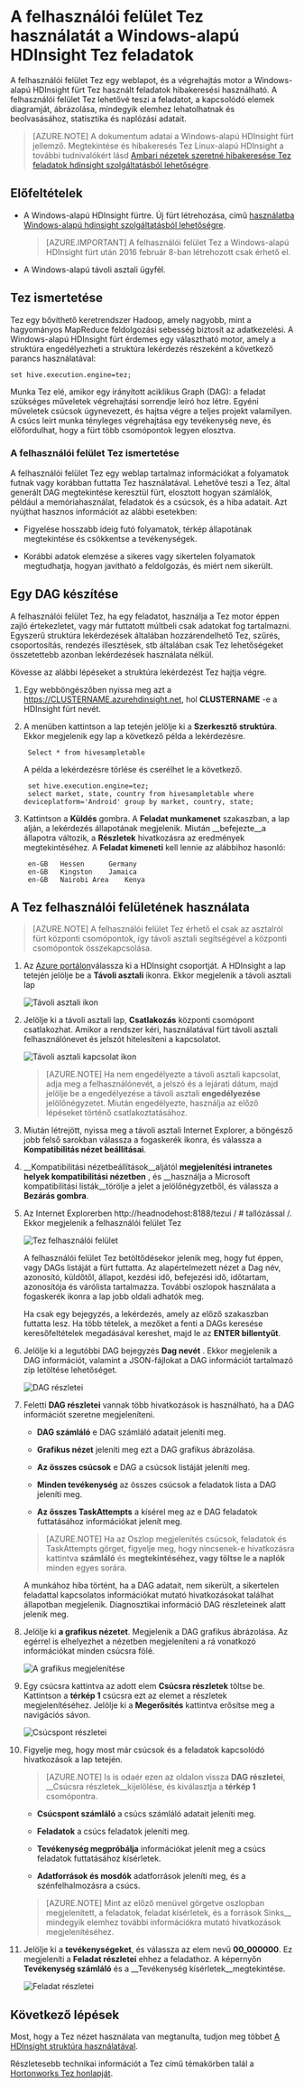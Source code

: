 <properties
pageTitle="Tez felhasználói felület használata a Windows-alapú HDInsight |} Azure"
description="Megtudhatja, hogy miként használatát a felhasználói felület Tez Tez feladatok a Windows-alapú HDInsight hdinsight szolgáltatásból lehetőségre."
services="hdinsight"
documentationCenter=""
authors="Blackmist"
manager="jhubbard"
editor="cgronlun"/>

<tags
ms.service="hdinsight"
ms.devlang="na"
ms.topic="article"
ms.tgt_pltfrm="na"
ms.workload="big-data"
ms.date="10/04/2016"
ms.author="larryfr"/>

# <a name="use-the-tez-ui-to-debug-tez-jobs-on-windows-based-hdinsight"></a>A felhasználói felület Tez használatát a Windows-alapú HDInsight Tez feladatok

A felhasználói felület Tez egy weblapot, és a végrehajtás motor a Windows-alapú HDInsight fürt Tez használt feladatok hibakeresési használható. A felhasználói felület Tez lehetővé teszi a feladatot, a kapcsolódó elemek diagramját, ábrázolása, mindegyik elemhez lehatolhatnak és beolvasásához, statisztika és naplózási adatait.

> [AZURE.NOTE] A dokumentum adatai a Windows-alapú HDInsight fürt jellemző. Megtekintése és hibakeresés Tez Linux-alapú HDInsight a további tudnivalókért lásd [Ambari nézetek szeretné hibakeresése Tez feladatok hdinsight szolgáltatásból lehetőségre](hdinsight-debug-ambari-tez-view.md).

## <a name="prerequisites"></a>Előfeltételek

* A Windows-alapú HDInsight fürtre. Új fürt létrehozása, című [használatba Windows-alapú hdinsight szolgáltatásból lehetőségre](hdinsight-hadoop-tutorial-get-started-windows.md).

    > [AZURE.IMPORTANT] A felhasználói felület Tez a Windows-alapú HDInsight fürt után 2016 február 8-ban létrehozott csak érhető el.

* A Windows-alapú távoli asztali ügyfél.

## <a name="understanding-tez"></a>Tez ismertetése

Tez egy bővíthető keretrendszer Hadoop, amely nagyobb, mint a hagyományos MapReduce feldolgozási sebesség biztosít az adatkezelési. A Windows-alapú HDInsight fürt érdemes egy választható motor, amely a struktúra engedélyezheti a struktúra lekérdezés részeként a következő parancs használatával:

    set hive.execution.engine=tez;

Munka Tez elé, amikor egy irányított aciklikus Graph (DAG): a feladat szükséges műveletek végrehajtási sorrendje leíró hoz létre. Egyéni műveletek csúcsok úgynevezett, és hajtsa végre a teljes projekt valamilyen. A csúcs leírt munka tényleges végrehajtása egy tevékenység neve, és előfordulhat, hogy a fürt több csomópontok legyen elosztva.

### <a name="understanding-the-tez-ui"></a>A felhasználói felület Tez ismertetése

A felhasználói felület Tez egy weblap tartalmaz információkat a folyamatok futnak vagy korábban futtatta Tez használatával. Lehetővé teszi a Tez, által generált DAG megtekintése keresztül fürt, elosztott hogyan számlálók, például a memóriahasználat, feladatok és a csúcsok, és a hiba adatait. Azt nyújthat hasznos információt az alábbi esetekben:

* Figyelése hosszabb ideig futó folyamatok, térkép állapotának megtekintése és csökkentse a tevékenységek.

* Korábbi adatok elemzése a sikeres vagy sikertelen folyamatok megtudhatja, hogyan javítható a feldolgozás, és miért nem sikerült.

## <a name="generate-a-dag"></a>Egy DAG készítése

A felhasználói felület Tez, ha egy feladatot, használja a Tez motor éppen zajló értekezletet, vagy már futtatott múltbeli csak adatokat fog tartalmazni. Egyszerű struktúra lekérdezések általában hozzárendelhető Tez, szűrés, csoportosítás, rendezés illesztések, stb általában csak Tez lehetőségeket összetettebb azonban lekérdezések használata nélkül.

Kövesse az alábbi lépéseket a struktúra lekérdezést Tez hajtja végre.

1. Egy webböngészőben nyissa meg azt a https://CLUSTERNAME.azurehdinsight.net, hol __CLUSTERNAME__ -e a HDInsight fürt nevét.

2. A menüben kattintson a lap tetején jelölje ki a __Szerkesztő struktúra__. Ekkor megjelenik egy lap a következő példa a lekérdezésre.

        Select * from hivesampletable

    A példa a lekérdezésre törlése és cserélhet le a következő.

        set hive.execution.engine=tez;
        select market, state, country from hivesampletable where deviceplatform='Android' group by market, country, state;

3. Kattintson a __Küldés__ gombra. A __Feladat munkamenet__ szakaszban, a lap alján, a lekérdezés állapotának megjelenik. Miután __befejezte__a állapotra változik, a __Részletek__ hivatkozásra az eredmények megtekintéséhez. A __Feladat kimeneti__ kell lennie az alábbihoz hasonló:
        
        en-GB   Hessen      Germany
        en-GB   Kingston    Jamaica
        en-GB   Nairobi Area    Kenya

## <a name="use-the-tez-ui"></a>A Tez felhasználói felületének használata

> [AZURE.NOTE] A felhasználói felület Tez érhető el csak az asztalról fürt központi csomópontok, így távoli asztali segítségével a központi csomópontok összekapcsolása.

1. Az [Azure portálon](https://portal.azure.com)válassza ki a HDInsight csoportját. A HDInsight a lap tetején jelölje be a __Távoli asztali__ ikonra. Ekkor megjelenik a távoli asztali lap

    ![Távoli asztali ikon](./media/hdinsight-debug-tez-ui/remotedesktopicon.png)

2. Jelölje ki a távoli asztali lap, __Csatlakozás__ központi csomópont csatlakozhat. Amikor a rendszer kéri, használatával fürt távoli asztali felhasználónevet és jelszót hitelesíteni a kapcsolatot.

    ![Távoli asztali kapcsolat ikon](./media/hdinsight-debug-tez-ui/remotedesktopconnect.png)

    > [AZURE.NOTE] Ha nem engedélyezte a távoli asztali kapcsolat, adja meg a felhasználónevét, a jelszó és a lejárati dátum, majd jelölje be a engedélyezése a távoli asztali __engedélyezése__ jelölőnégyzetet. Miután engedélyezte, használja az előző lépéseket történő csatlakoztatásához.

3. Miután létrejött, nyissa meg a távoli asztali Internet Explorer, a böngésző jobb felső sarokban válassza a fogaskerék ikonra, és válassza a __Kompatibilitás nézet beállításai__.

4. __Kompatibilitási nézetbeállítások__aljától __megjelenítési intranetes helyek kompatibilitási nézetben__ , és __használja a Microsoft kompatibilitási listák__törölje a jelet a jelölőnégyzetből, és válassza a __Bezárás gombra__.

5. Az Internet Explorerben http://headnodehost:8188/tezui / # tallózással /. Ekkor megjelenik a felhasználói felület Tez

    ![Tez felhasználói felület](./media/hdinsight-debug-tez-ui/tezui.png)

    A felhasználói felület Tez betöltődésekor jelenik meg, hogy fut éppen, vagy DAGs listáját a fürt futtatta. Az alapértelmezett nézet a Dag név, azonosító, küldőtől, állapot, kezdési idő, befejezési idő, időtartam, azonosítója és várólista tartalmazza. További oszlopok használata a fogaskerék ikonra a lap jobb oldali adhatók meg.

    Ha csak egy bejegyzés, a lekérdezés, amely az előző szakaszban futtatta lesz. Ha több tételek, a mezőket a fenti a DAGs keresése keresőfeltételek megadásával kereshet, majd le az __ENTER billentyűt__.

4. Jelölje ki a legutóbbi DAG bejegyzés __Dag nevét__ . Ekkor megjelenik a DAG információt, valamint a JSON-fájlokat a DAG információt tartalmazó zip letöltése lehetőséget.

    ![DAG részletei](./media/hdinsight-debug-tez-ui/dagdetails.png)

5. Feletti __DAG részletei__ vannak több hivatkozások is használható, ha a DAG információt szeretne megjeleníteni.

    * __DAG számláló__ e DAG számláló adatait jeleníti meg.
    
    * __Grafikus nézet__ jeleníti meg ezt a DAG grafikus ábrázolása.
    
    * __Az összes csúcsok__ e DAG a csúcsok listáját jeleníti meg.
    
    * __Minden tevékenység__ az összes csúcsok a feladatok lista a DAG jeleníti meg.
    
    * __Az összes TaskAttempts__ a kísérel meg az e DAG feladatok futtatásához információkat jelenít meg.
    
    > [AZURE.NOTE] Ha az Oszlop megjelenítés csúcsok, feladatok és TaskAttempts görget, figyelje meg, hogy nincsenek-e hivatkozásra kattintva __számláló__ és __megtekintéséhez, vagy töltse le a naplók__ minden egyes sorára.

    A munkához hiba történt, ha a DAG adatait, nem sikerült, a sikertelen feladattal kapcsolatos információkat mutató hivatkozásokat találhat állapotban megjelenik. Diagnosztikai információ DAG részleteinek alatt jelenik meg.

7. Jelölje ki __a grafikus nézetet__. Megjelenik a DAG grafikus ábrázolása. Az egérrel is elhelyezhet a nézetben megjeleníteni a rá vonatkozó információkat minden csúcsra fölé.

    ![A grafikus megjelenítése](./media/hdinsight-debug-tez-ui/dagdiagram.png)

8. Egy csúcsra kattintva az adott elem __Csúcsra részletek__ töltse be. Kattintson a __térkép 1__ csúcsra ezt az elemet a részletek megjelenítéséhez. Jelölje ki a __Megerősítés__ kattintva erősítse meg a navigációs sávon.

    ![Csúcspont részletei](./media/hdinsight-debug-tez-ui/vertexdetails.png)

9. Figyelje meg, hogy most már csúcsok és a feladatok kapcsolódó hivatkozások a lap tetején.

    > [AZURE.NOTE] Is is odaér ezen az oldalon vissza __DAG részletei__, __Csúcsra részletek__kijelölése, és kiválasztja a __térkép 1__ csomópontra.

    * __Csúcspont számláló__ a csúcs számláló adatait jeleníti meg.
    
    * __Feladatok__ a csúcs feladatok jeleníti meg.
    
    * __Tevékenység megpróbálja__ információkat jelenít meg a csúcs feladatok futtatásához kísérletek.
    
    * __Adatforrások és mosdók__ adatforrások jeleníti meg, és a szénfelhalmozásra a csúcs.

    > [AZURE.NOTE] Mint az előző menüvel görgetve oszlopban megjelenített, a feladatok, feladat kísérletek, és a források Sinks__ mindegyik elemhez további információkra mutató hivatkozások megjelenítéséhez.

10. Jelölje ki a __tevékenységeket__, és válassza az elem nevű __00_000000__. Ez megjeleníti a __Feladat részletei__ ehhez a feladathoz. A képernyőn __Tevékenység számláló__ és a __Tevékenység kísérletek__megtekintése.

    ![Feladat részletei](./media/hdinsight-debug-tez-ui/taskdetails.png)

## <a name="next-steps"></a>Következő lépések

Most, hogy a Tez nézet használata van megtanulta, tudjon meg többet [A HDInsight struktúra használatával](hdinsight-use-hive.md).

Részletesebb technikai információt a Tez című témakörben talál a [Hortonworks Tez honlapját](http://hortonworks.com/hadoop/tez/).
